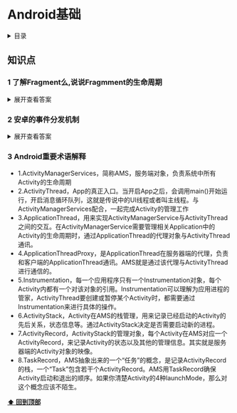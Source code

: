 # Android基础

<details>
<summary>目录</summary>  

## 内容目录  

- [1.了解Fragment么,说说Fragmment的生命周期](#1-了解fragment么,说说fragmment的生命周期)
- [2.安卓的事件分发机制](#2-安卓的事件分发机制)
- [3.Android重要术语解释](#3-android重要术语解释)

</details>  

## 知识点

### 1 了解Fragment么,说说Fragmment的生命周期
<details>
<summary>展开查看答案</summary>  

一张图概括,详细请看博客链接[Fragment生命周期](http://pvphero.github.io/2018/03/13/20180313AndroidInterViewFragment/)  
![图片](https://dn-coding-net-production-pp.qbox.me/de6215bc-2e4d-43db-bc39-45526fe33a01.png)  
</details>  

### 2 安卓的事件分发机制
<details>
<summary>展开查看答案</summary>  

   - Android事件的基础知识：  
   所有的Touch事件都封装到MotionEvent里面
   事件处理包括三种情况，分别为：`传递—-dispatchTouchEvent()函数`、`拦截—-
   onInterceptTouchEvent()函数`、`消费—-onTouchEvent()函数`和`OnTouchListener`  
   事件类型分为`ACTION_DOWN`, `ACTION_UP`, `ACTION_MOVE`, `ACTION_POINTER_DOWN`,
   `ACTION_POINTER_UP`, `ACTION_CANCEL`等  
   每个事件都是以`ACTION_DOWN`开始`ACTION_UP`结束 
   
   - Android事件传递流程：
     1. 事件都是从`Activity.dispatchTouchEvent()`开始传递  
     2. 事件由父View传递给子View，ViewGroup可以通过`onInterceptTouchEvent()`方法对事件拦截，
     停止其向子view传递  
     3. 如果事件从上往下传递过程中一直没有被停止，且最底层子View没有消费事件，**事件会反向往上传递
     **,这时父View(ViewGroup)可以进行消费，如果还是没有被消费的话，最后会
     `Activityon.TouchEvent()`函数。  
     4. 如果View没有对ACTION_DOWN进行消费，之后的其他事件不会传递过来，也就是说ACTION_DOWN必须
     返回true，之后的事件才会传递进来OnTouchListener优先于onTouchEvent()对事件进行消费
     
 - 三张效果图辅助理解  
    **View不处理事件流程图（View没有消费事件)**  
    
    ![](https://ws4.sinaimg.cn/large/006tKfTcly1fpzlduduzzj31ga0y8jxd.jpg)  
    
    
    **View处理事件**
    
    ![](https://ws3.sinaimg.cn/large/006tKfTcly1fpzlek9w6cj31gs0xygrl.jpg)  
    
    
    **事件拦截**
      
    ![](https://ws1.sinaimg.cn/large/006tKfTcly1fpzlexpyxjj31ge0xkn31.jpg)  
    
    
    > [Android-三张图搞定Touch事件传递机制](http://hanhailong.com/2015/09/24/Android-三张图搞定Touch事件传递机制/)  
    
    </details>

### 3 Android重要术语解释

* 1.ActivityManagerServices，简称AMS，服务端对象，负责系统中所有Activity的生命周期
* 2.ActivityThread，App的真正入口。当开启App之后，会调用main()开始运行，开启消息循环队列，这就是传说中的UI线程或者叫主线程。与ActivityManagerServices配合，一起完成Activity的管理工作
* 3.ApplicationThread，用来实现ActivityManagerService与ActivityThread之间的交互。在ActivityManagerService需要管理相关Application中的Activity的生命周期时，通过ApplicationThread的代理对象与ActivityThread通讯。
* 4.ApplicationThreadProxy，是ApplicationThread在服务器端的代理，负责和客户端的ApplicationThread通讯。AMS就是通过该代理与ActivityThread进行通信的。
* 5.Instrumentation，每一个应用程序只有一个Instrumentation对象，每个Activity内都有一个对该对象的引用。Instrumentation可以理解为应用进程的管家，ActivityThread要创建或暂停某个Activity时，都需要通过Instrumentation来进行具体的操作。
* 6.ActivityStack，Activity在AMS的栈管理，用来记录已经启动的Activity的先后关系，状态信息等。通过ActivityStack决定是否需要启动新的进程。
* 7.ActivityRecord，ActivityStack的管理对象，每个Activity在AMS对应一个ActivityRecord，来记录Activity的状态以及其他的管理信息。其实就是服务器端的Activity对象的映像。
* 8.TaskRecord，AMS抽象出来的一个“任务”的概念，是记录ActivityRecord的栈，一个“Task”包含若干个ActivityRecord。AMS用TaskRecord确保Activity启动和退出的顺序。如果你清楚Activity的4种launchMode，那么对这个概念应该不陌生。

**[⬆ 回到顶部](#android基础)**